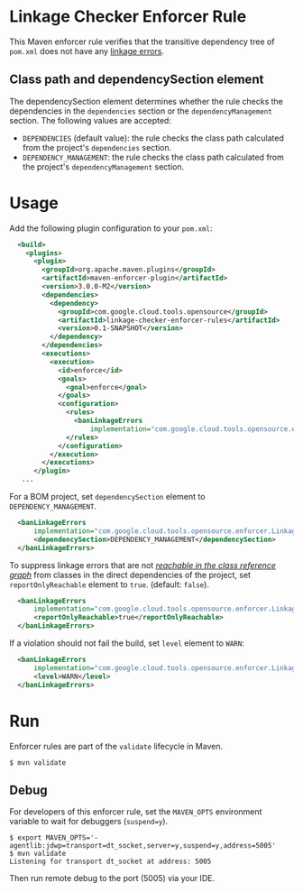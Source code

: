 # Linkage Checker Enforcer Rule

This Maven enforcer rule verifies that the transitive dependency tree of `pom.xml` does not have
any [linkage errors](../library-best-practices/glossary.md#types-of-conflicts-and-compatibility).

## Class path and dependencySection element

The dependencySection element determines whether the rule checks the dependencies in
the `dependencies` section or the `dependencyManagement` section.
The following values are accepted:

- `DEPENDENCIES` (default value): the rule checks the class path calculated from the project's
  `dependencies` section.
- `DEPENDENCY_MANAGEMENT`: the rule checks the class path calculated from the project's
  `dependencyManagement` section.

# Usage

Add the following plugin configuration to your `pom.xml`:

```xml
  <build>
    <plugins>
      <plugin>
        <groupId>org.apache.maven.plugins</groupId>
        <artifactId>maven-enforcer-plugin</artifactId>
        <version>3.0.0-M2</version>
        <dependencies>
          <dependency>
            <groupId>com.google.cloud.tools.opensource</groupId>
            <artifactId>linkage-checker-enforcer-rules</artifactId>
            <version>0.1-SNAPSHOT</version>
          </dependency>
        </dependencies>
        <executions>
          <execution>
            <id>enforce</id>
            <goals>
              <goal>enforce</goal>
            </goals>
            <configuration>
              <rules>
                <banLinkageErrors
                    implementation="com.google.cloud.tools.opensource.enforcer.LinkageCheckerRule"/>
              </rules>
            </configuration>
          </execution>
        </executions>
      </plugin>
   ...
```

For a BOM project, set `dependencySection` element to `DEPENDENCY_MANAGEMENT`.

```xml
  <banLinkageErrors
      implementation="com.google.cloud.tools.opensource.enforcer.LinkageCheckerRule">
      <dependencySection>DEPENDENCY_MANAGEMENT</dependencySection>
  </banLinkageErrors>
```

To suppress linkage errors that are not [_reachable in the class reference graph_](
../library-best-practices/glossary.md#class-reference-graph) from classes in the direct dependencies
of the project, set `reportOnlyReachable` element to `true`. (default: `false`).

```xml
  <banLinkageErrors
      implementation="com.google.cloud.tools.opensource.enforcer.LinkageCheckerRule">
      <reportOnlyReachable>true</reportOnlyReachable>
  </banLinkageErrors>
```

If a violation should not fail the build, set `level` element to `WARN`:

```xml
  <banLinkageErrors
      implementation="com.google.cloud.tools.opensource.enforcer.LinkageCheckerRule">
      <level>WARN</level>
  </banLinkageErrors>
```

# Run

Enforcer rules are part of the `validate` lifecycle in Maven.

```
$ mvn validate
```

## Debug

For developers of this enforcer rule, set the `MAVEN_OPTS` environment variable to wait for
debuggers (`suspend=y`).

```
$ export MAVEN_OPTS='-agentlib:jdwp=transport=dt_socket,server=y,suspend=y,address=5005'
$ mvn validate
Listening for transport dt_socket at address: 5005
```

Then run remote debug to the port (5005) via your IDE.
